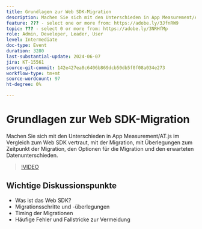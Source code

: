 ```yaml
---
title: Grundlagen zur Web SDK-Migration
description: Machen Sie sich mit den Unterschieden in App Measurement/AT.js im Vergleich zum Web SDK vertraut, mit der Migration, mit Überlegungen zum Zeitpunkt der Migration, den Optionen für die Migration und den erwarteten Datenunterschieden.Wichtige Diskussionspunkte - Was ist das Web SDK? Migrationsschritte und Überlegungen Timing der gemeinsamen Migrationsschritte und Fallstricke zur Vermeidung von Migrationsbewegungen
feature: ??? - select one or more from: https://adobe.ly/3JfnRW9
topic: ??? - select 0 or more from: https://adobe.ly/3NRHfMp
role: Admin, Developer, Leader, User
level: Intermediate
doc-type: Event
duration: 3280
last-substantial-update: 2024-06-07
jira: KT-15561
source-git-commit: 142e427ea8c6406b869dcb50db5f0f08a034e273
workflow-type: tm+mt
source-wordcount: 97
ht-degree: 0%

---
```



# Grundlagen zur Web SDK-Migration

Machen Sie sich mit den Unterschieden in App Measurement/AT.js im Vergleich zum Web SDK vertraut, mit der Migration, mit Überlegungen zum Zeitpunkt der Migration, den Optionen für die Migration und den erwarteten Datenunterschieden.

>[!VIDEO](https://video.tv.adobe.com/v/3429291/?learn=on)

## Wichtige Diskussionspunkte

* Was ist das Web SDK?
* Migrationsschritte und -überlegungen
* Timing der Migrationen
* Häufige Fehler und Fallstricke zur Vermeidung

